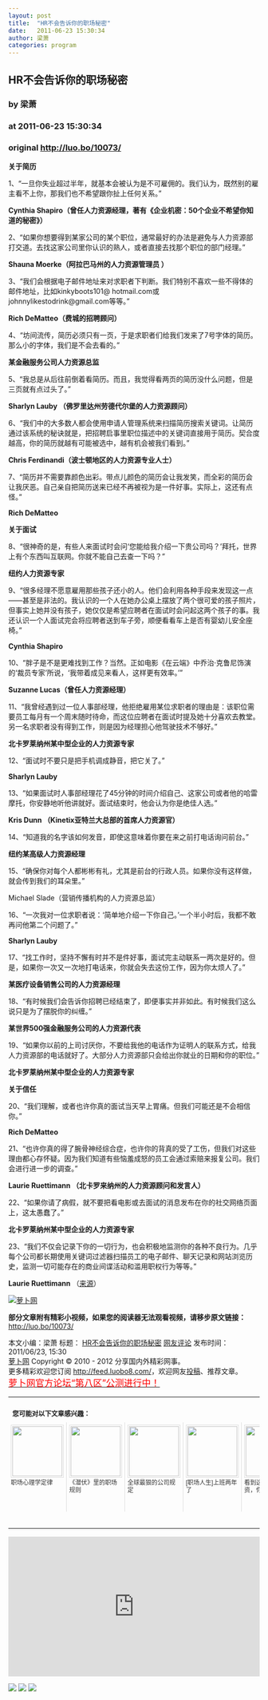 ```yaml
---
layout: post
title:  "HR不会告诉你的职场秘密"
date:   2011-06-23 15:30:34
author: 梁萧
categories: program
---
```


## HR不会告诉你的职场秘密
### by 梁萧
### at 2011-06-23 15:30:34
### original <http://luo.bo/10073/>

<p><strong>关于简历</strong></p><p>1、“一旦你失业超过半年，就基本会被认为是不可雇佣的。我们认为，既然别的雇主看不上你，那我们也不希望跟你扯上任何关系。”</p><p><strong>Cynthia Shapiro（曾任人力资源经理，著有《企业机密：50个企业不希望你知道的秘密》）</strong></p><p>2、“如果你想要得到某家公司的某个职位，通常最好的办法是避免与人力资源部打交道。去找这家公司里你认识的熟人，或者直接去找那个职位的部门经理。”<span></span></p><p><strong>Shauna Moerke（阿拉巴马州的人力资源管理员 ）</strong></p><p>3、“我们会根据电子邮件地址来对求职者下判断。我们特别不喜欢一些不得体的邮件地址，比如kinkyboots101@ hotmail.com或johnnylikestodrink@gmail.com等等。”</p><p><strong>Rich DeMatteo（费城的招聘顾问）</strong></p><p>4、“坊间流传，简历必须只有一页，于是求职者们给我们发来了7号字体的简历。那么小的字体，我们是不会去看的。”</p><p><strong>某金融服务公司人力资源总监</strong></p><p>5、“我总是从后往前倒着看简历。而且，我觉得看两页的简历没什么问题，但是三页就有点过头了。”</p><p><strong>Sharlyn Lauby （佛罗里达州劳德代尔堡的人力资源顾问）</strong></p><p></p><p>6、“我们中的大多数人都会使用申请人管理系统来扫描简历搜索关键词。让简历通过该系统的秘诀就是，把招聘启事里职位描述中的关键词直接用于简历。契合度越高，你的简历就越有可能被选中，越有机会被我们看到。”</p><p><strong>Chris Ferdinandi（波士顿地区的人力资源专业人士）<br> </strong></p><p><strong></strong></p><p>7、“简历并不需要靠颜色出彩。带点儿颜色的简历会让我发笑，而全彩的简历会让我厌恶。自己亲自把简历送来已经不再被视为是一件好事。实际上，这还有点怪。”</p><p><strong>Rich DeMatteo</strong></p><p></p><p><strong>关于面试</strong></p><p>8、“很神奇的是，有些人来面试时会问‘您能给我介绍一下贵公司吗？’拜托，世界上有个东西叫互联网。你就不能自己去查一下吗？”</p><p><strong>纽约人力资源专家</strong></p><p>9、“很多经理不愿意雇用那些孩子还小的人。他们会利用各种手段来发现这一点——甚至是非法的。我认识的一个人在她办公桌上摆放了两个很可爱的孩子照片，但事实上她并没有孩子，她仅仅是希望应聘者在面试时会问起这两个孩子的事。我还认识一个人面试完会将应聘者送到车子旁，顺便看看车上是否有婴幼儿安全座椅。”</p><p><strong>Cynthia Shapiro</strong></p><p>10、“胖子是不是更难找到工作？当然。正如电影《在云端》中乔治·克鲁尼饰演的‘裁员专家’所说，‘我带着成见来看人，这样更有效率。’”</p><p><strong>Suzanne Lucas（曾任人力资源经理）</strong></p><p>11、“我曾经遇到过一位人事部经理，他拒绝雇用某位求职者的理由是：该职位需要员工每月有一个周末随时待命，而这位应聘者在面试时提及她十分喜欢去教堂。另一名求职者没有得到工作，则是因为经理担心他驾驶技术不够好。”</p><p><strong>北卡罗莱纳州某中型企业的人力资源专家</strong></p><p>12、“面试时不要只是把手机调成静音，把它关了。”</p><p><strong>Sharlyn Lauby</strong></p><p>13、“如果面试时人事部经理花了45分钟的时间介绍自己、这家公司或者他的哈雷摩托，你安静地听他讲就好。面试结束时，他会认为你是绝佳人选。”</p><p><strong>Kris Dunn （Kinetix亚特兰大总部的首席人力资源官）</strong></p><p>14、“知道我的名字该如何发音，即使这意味着你要在来之前打电话询问前台。”</p><p><strong>纽约某高级人力资源经理</strong></p><p>15、“确保你对每个人都彬彬有礼，尤其是前台的行政人员。如果你没有这样做，就会传到我们的耳朵里。”</p><p><strong></strong></p><p>Michael Slade（营销传播机构的人力资源总监）</p><p>16、“一次我对一位求职者说：‘简单地介绍一下你自己。’一个半小时后，我都不敢再问他第二个问题了。”</p><p><strong>Sharlyn Lauby</strong></p><p>17、“找工作时，坚持不懈有时并不是件好事，面试完主动联系一两次是好的。但是，如果你一次又一次地打电话来，你就会失去这份工作，因为你太烦人了。”</p><p><strong>某医疗设备销售公司的人力资源经理</strong></p><p>18、“有时候我们会告诉你招聘已经结束了，即便事实并非如此。有时候我们这么说只是为了摆脱你的纠缠。”</p><p><strong>某世界500强金融服务公司的人力资源代表</strong></p><p>19、“如果你以前的上司讨厌你，不要给我他的电话作为证明人的联系方式，给我人力资源部的电话就好了。大部分人力资源部只会给出你就业的日期和你的职位。”</p><p><strong>北卡罗莱纳州某中型企业的人力资源专家</strong></p><p><strong>关于信任</strong></p><p>20、“我们理解，或者也许你真的面试当天早上胃痛。但我们可能还是不会相信你。”</p><p><strong>Rich DeMatteo</strong></p><p>21、“也许你真的得了腕骨神经综合症，也许你的背真的受了工伤，但我们对这些理由都心存怀疑。因为我们知道有些恼羞成怒的员工会通过索赔来报复公司。我们会进行进一步的调查。”</p><p><strong>Laurie Ruettimann （北卡罗来纳州的人力资源顾问和发言人）</strong></p><p>22、“如果你请了病假，就不要把看电影或去面试的消息发布在你的社交网络页面上，这太愚蠢了。”</p><p><strong>北卡罗莱纳州某中型企业的人力资源专家</strong></p><p>23、“我们不仅会记录下你的一切行为，也会积极地监测你的各种不良行为。几乎每个公司都长期使用关键词过滤器扫描员工的电子邮件、聊天记录和网站浏览历史，监测一切可能存在的商业间谍活动和滥用职权行为等等。”</p><p><strong>Laurie Ruettimann</strong> （<a href="http://www.readersdigest.cn/article/5653">来源</a>）</p><p><a title="萝卜网" href="http://dulei.si/files/2011/06/22/4bd57b172e69513cb4b6620587727c42.jpg"><img src="http://dulei.si/files/2011/06/22/4bd57b172e69513cb4b6620587727c42.jpg" alt="萝卜网" title="萝卜网" border="0"></a></p><p><strong>部分文章附有精彩小视频，如果您的阅读器无法观看视频，请移步原文链接：</strong> <a href="http://luo.bo/10073/" title="HR不会告诉你的职场秘密">http://luo.bo/10073/</a></p> 本文小编：梁萧 标题： <a href="http://luo.bo/10073/" title="HR不会告诉你的职场秘密">HR不会告诉你的职场秘密</a> <a href="http://luo.bo/10073/#comments" title="to the comments">网友评论</a> 发布时间：2011/06/23, 15:30 <br> <a href="http://luo.bo/" title="萝卜网 - 人人都是艺术家">萝卜网</a> Copyright ©   2010 - 2012 分享国内外精彩网事。<br> 更多精彩欢迎您订阅 <a href="http://feed.luobo8.com/">http://feed.luobo8.com/</a>，欢迎网友<a href="http://luo.bo/delivery/">投稿</a>、推荐文章。<br> <a href="http://luo.bo/8888/"><font color="red" size="4">萝卜网官方论坛“第八区”公测进行中！</font></a><br><table cellspacing="0" cellpadding="3" border="0" style="clear:both"><tr><td colspan="5"><b><font size="-1" style="display:block!important;padding:20px 0 5px!important">您可能对以下文章感兴趣：</font></b></td></tr><tr><td width="106" valign="top" style="padding:5px!important;margin:0!important"> <a title="职场心理学定律" style="text-decoration:none!important" href="http://app.wumii.com/ext/redirect.htm?url=http%3A%2F%2Fluo.bo%2F9101%2F&amp;from=http%3A%2F%2Fluo.bo%2F10073%2F"> <img style="margin:0!important;padding:2px!important;border:1px solid #dddddd!important;width:100px!important;height:100px!important" src="http://static.wumii.com/site_images/2011/06/02/10642239.jpg" width="100px" height="100px"><br> <font size="-1" color="#333333" style="display:block!important;line-height:15px!important;width:106px!important;font:12px/15px arial!important;height:60px!important;margin:3px 0 0 0!important;padding:0!important;overflow:hidden!important">职场心理学定律</font> </a></td><td width="106" valign="top" style="padding:5px!important;margin:0!important;border-left:1px solid #dddddd!important"> <a title="《潜伏》里的职场规则" style="text-decoration:none!important" href="http://app.wumii.com/ext/redirect.htm?url=http%3A%2F%2Fluo.bo%2F1192%2F&amp;from=http%3A%2F%2Fluo.bo%2F10073%2F"> <img style="margin:0!important;padding:2px!important;border:1px solid #dddddd!important;width:100px!important;height:100px!important" src="http://dulei.si/files/629970065d0131fcb5d2e16e9bb48067.jpg" width="100px" height="100px"><br> <font size="-1" color="#333333" style="display:block!important;line-height:15px!important;width:106px!important;font:12px/15px arial!important;height:60px!important;margin:3px 0 0 0!important;padding:0!important;overflow:hidden!important">《潜伏》里的职场规则</font> </a></td><td width="106" valign="top" style="padding:5px!important;margin:0!important;border-left:1px solid #dddddd!important"> <a title="全球最狠的公司规定" style="text-decoration:none!important" href="http://app.wumii.com/ext/redirect.htm?url=http%3A%2F%2Fluo.bo%2F1492%2F&amp;from=http%3A%2F%2Fluo.bo%2F10073%2F"> <img style="margin:0!important;padding:2px!important;border:1px solid #dddddd!important;width:100px!important;height:100px!important" src="http://static.wumii.com/site_images/2010/11/03/652067.jpg" width="100px" height="100px"><br> <font size="-1" color="#333333" style="display:block!important;line-height:15px!important;width:106px!important;font:12px/15px arial!important;height:60px!important;margin:3px 0 0 0!important;padding:0!important;overflow:hidden!important">全球最狠的公司规定</font> </a></td><td width="106" valign="top" style="padding:5px!important;margin:0!important;border-left:1px solid #dddddd!important"> <a title="[职场人生]上班两年了" style="text-decoration:none!important" href="http://app.wumii.com/ext/redirect.htm?url=http%3A%2F%2Fluo.bo%2F9532%2F&amp;from=http%3A%2F%2Fluo.bo%2F10073%2F"> <img style="margin:0!important;padding:2px!important;border:1px solid #dddddd!important;width:100px!important;height:100px!important" src="http://static.wumii.com/site_images/2011/06/11/11836081.jpg" width="100px" height="100px"><br> <font size="-1" color="#333333" style="display:block!important;line-height:15px!important;width:106px!important;font:12px/15px arial!important;height:60px!important;margin:3px 0 0 0!important;padding:0!important;overflow:hidden!important">[职场人生]上班两年了</font> </a></td><td width="106" valign="top" style="padding:5px!important;margin:0!important;border-left:1px solid #dddddd!important"> <a title="看到这些公司的工资，你后悔不？" style="text-decoration:none!important" href="http://app.wumii.com/ext/redirect.htm?url=http%3A%2F%2Fluo.bo%2F1984%2F&amp;from=http%3A%2F%2Fluo.bo%2F10073%2F"> <img style="margin:0!important;padding:2px!important;border:1px solid #dddddd!important;width:100px!important;height:100px!important" src="http://static.wumii.com/site_images/2010/11/04/794743.jpg" width="100px" height="100px"><br> <font size="-1" color="#333333" style="display:block!important;line-height:15px!important;width:106px!important;font:12px/15px arial!important;height:60px!important;margin:3px 0 0 0!important;padding:0!important;overflow:hidden!important">看到这些公司的工资，你后悔不？</font> </a></td></tr><tr><td colspan="5" align="right"> <a style="text-decoration:none!important" href="http://www.wumii.com/widget/relatedItems.htm" title="无觅相关文章插件"> <font size="-1" color="#bbbbbb" style="display:block!important;font-family:arial!important;padding:5px 0!important;font-size:12px!important;color:#bbb!important">无觅</font> </a></td></tr></table><p><iframe src="http://feedads.g.doubleclick.net/~ah/f/7sv1ooo89v8jfelhdjk8plpa64/300/250?ca=1&amp;fh=280#http%3A%2F%2Fluo.bo%2F10073%2F" width="100%" height="280" frameborder="0" scrolling="no" marginwidth="0" marginheight="0"></iframe></p><div>
<a href="http://feeds.feedburner.com/~ff/tamd?a=PngwdzX4Mk0:ql1PHckaPmM:yIl2AUoC8zA"><img src="http://feeds.feedburner.com/~ff/tamd?d=yIl2AUoC8zA" border="0"></a> <a href="http://feeds.feedburner.com/~ff/tamd?a=PngwdzX4Mk0:ql1PHckaPmM:qj6IDK7rITs"><img src="http://feeds.feedburner.com/~ff/tamd?d=qj6IDK7rITs" border="0"></a> <a href="http://feeds.feedburner.com/~ff/tamd?a=PngwdzX4Mk0:ql1PHckaPmM:-BTjWOF_DHI"><img src="http://feeds.feedburner.com/~ff/tamd?i=PngwdzX4Mk0:ql1PHckaPmM:-BTjWOF_DHI" border="0"></a>
</div>